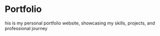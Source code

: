 # Portfolio
his is my personal portfolio website, showcasing my skills, projects, and professional journey
